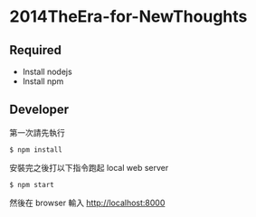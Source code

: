 2014TheEra-for-NewThoughts
==========================
## Required

- Install nodejs
- Install npm 

## Developer

第一次請先執行

    $ npm install

安裝完之後打以下指令跑起 local web server

    $ npm start

然後在 browser 輸入 [http://localhost:8000](http://localhost:8000)

